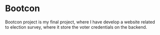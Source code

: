 # Bootcon
Bootcon project is  my final project, where I have develop a website related to election survey, where it store the voter credentials on the backend.
